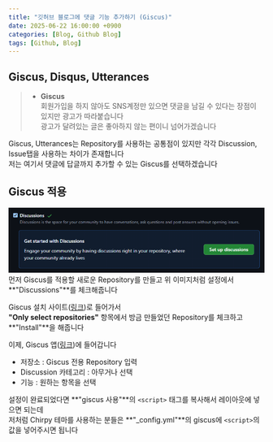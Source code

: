 ```yaml
---
title: "깃허브 블로그에 댓글 기능 추가하기 (Giscus)"
date: 2025-06-22 16:00:00 +0900
categories: [Blog, Github Blog]
tags: [Github, Blog]
---
```

   
## Giscus, Disqus, Utterances   

> - **Giscus**   
> 회원가입을 하지 않아도 SNS계정만 있으면 댓글을 남길 수 있다는 장점이 있지만 광고가 따라붙습니다   
> 광고가 달려있는 글은 좋아하지 않는 편이니 넘어가겠습니다   
   
Giscus, Utterances는 Repository를 사용하는 공통점이 있지만 각각 Discussion, Issue탭을 사용하는 차이가 존재합니다   
저는 여기서 댓글에 답글까지 추가할 수 있는 Giscus를 선택하겠습니다   

   
## Giscus 적용   
   
![img](/assets/img/postimg/postimg024.png)   
먼저 Giscus를 적용할 새로운 Repository를 만들고 위 이미지처럼 설정에서 **"Discussions"**를 체크해줍니다   
   
Giscus 설치 사이트([링크](https://github.com/apps/giscus))로 들어가서   
**"Only select repositories"** 항목에서 방금 만들었던 Repository를 체크하고 **"Install"**을 해줍니다   
   
이제, Giscus 앱([링크](https://giscus.app/ko))에 들어갑니다   
- 저장소 : Giscus 전용 Repository 입력
- Discussion 카테고리 : 아무거나 선택
- 기능 : 원하는 항목을 선택
   
설정이 완료되었다면 **"giscus 사용"**의 `<script>` 태그를 복사해서 레이아웃에 넣으면 되는데   
저처럼 Chirpy 테마를 사용하는 분들은 **"_config.yml"**의 giscus에 `<script>`의 값을 넣어주시면 됩니다   
   

